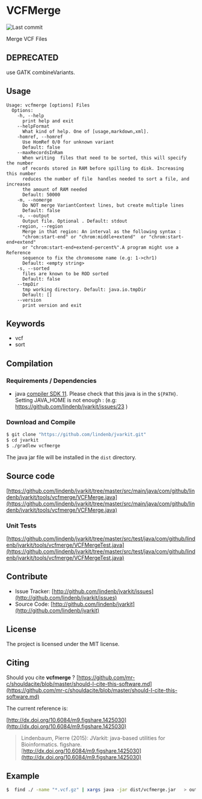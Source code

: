 # VCFMerge

![Last commit](https://img.shields.io/github/last-commit/lindenb/jvarkit.png)

Merge VCF Files


## DEPRECATED

use GATK combineVariants.

## Usage

```
Usage: vcfmerge [options] Files
  Options:
    -h, --help
      print help and exit
    --helpFormat
      What kind of help. One of [usage,markdown,xml].
    -homref, --homref
      Use HomRef 0/0 for unknown variant
      Default: false
    --maxRecordsInRam
      When writing  files that need to be sorted, this will specify the number 
      of records stored in RAM before spilling to disk. Increasing this number 
      reduces the number of file  handles needed to sort a file, and increases 
      the amount of RAM needed
      Default: 50000
    -m, --nomerge
      Do NOT merge VariantContext lines, but create multiple lines
      Default: false
    -o, --output
      Output file. Optional . Default: stdout
    -region, --region
      Merge in that region: An interval as the following syntax : 
      "chrom:start-end" or "chrom:middle+extend"  or "chrom:start-end+extend" 
      or "chrom:start-end+extend-percent%".A program might use a Reference 
      sequence to fix the chromosome name (e.g: 1->chr1)
      Default: <empty string>
    -s, --sorted
      files are known to be ROD sorted
      Default: false
    --tmpDir
      tmp working directory. Default: java.io.tmpDir
      Default: []
    --version
      print version and exit

```


## Keywords

 * vcf
 * sort


## Compilation

### Requirements / Dependencies

* java [compiler SDK 11](https://jdk.java.net/11/). Please check that this java is in the `${PATH}`. Setting JAVA_HOME is not enough : (e.g: https://github.com/lindenb/jvarkit/issues/23 )


### Download and Compile

```bash
$ git clone "https://github.com/lindenb/jvarkit.git"
$ cd jvarkit
$ ./gradlew vcfmerge
```

The java jar file will be installed in the `dist` directory.

## Source code 

[https://github.com/lindenb/jvarkit/tree/master/src/main/java/com/github/lindenb/jvarkit/tools/vcfmerge/VCFMerge.java](https://github.com/lindenb/jvarkit/tree/master/src/main/java/com/github/lindenb/jvarkit/tools/vcfmerge/VCFMerge.java)

### Unit Tests

[https://github.com/lindenb/jvarkit/tree/master/src/test/java/com/github/lindenb/jvarkit/tools/vcfmerge/VCFMergeTest.java](https://github.com/lindenb/jvarkit/tree/master/src/test/java/com/github/lindenb/jvarkit/tools/vcfmerge/VCFMergeTest.java)


## Contribute

- Issue Tracker: [http://github.com/lindenb/jvarkit/issues](http://github.com/lindenb/jvarkit/issues)
- Source Code: [http://github.com/lindenb/jvarkit](http://github.com/lindenb/jvarkit)

## License

The project is licensed under the MIT license.

## Citing

Should you cite **vcfmerge** ? [https://github.com/mr-c/shouldacite/blob/master/should-I-cite-this-software.md](https://github.com/mr-c/shouldacite/blob/master/should-I-cite-this-software.md)

The current reference is:

[http://dx.doi.org/10.6084/m9.figshare.1425030](http://dx.doi.org/10.6084/m9.figshare.1425030)

> Lindenbaum, Pierre (2015): JVarkit: java-based utilities for Bioinformatics. figshare.
> [http://dx.doi.org/10.6084/m9.figshare.1425030](http://dx.doi.org/10.6084/m9.figshare.1425030)


 
## Example


```bash
$  find ./ -name "*.vcf.gz" | xargs java -jar dist/vcfmerge.jar   > out.vcf
```

